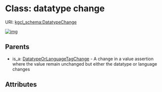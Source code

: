
# Class: datatype change




URI: [kgcl_schema:DatatypeChange](https://w3id.org/kgcl-schema/DatatypeChange)


[![img](https://yuml.me/diagram/nofunky;dir:TB/class/[DatatypeOrLanguageTagChange],[DatatypeOrLanguageTagChange]^-[DatatypeChange])](https://yuml.me/diagram/nofunky;dir:TB/class/[DatatypeOrLanguageTagChange],[DatatypeOrLanguageTagChange]^-[DatatypeChange])

## Parents

 *  is_a: [DatatypeOrLanguageTagChange](DatatypeOrLanguageTagChange.md) - A change in a value assertion where the value remain unchanged but either the datatype or language changes

## Attributes


